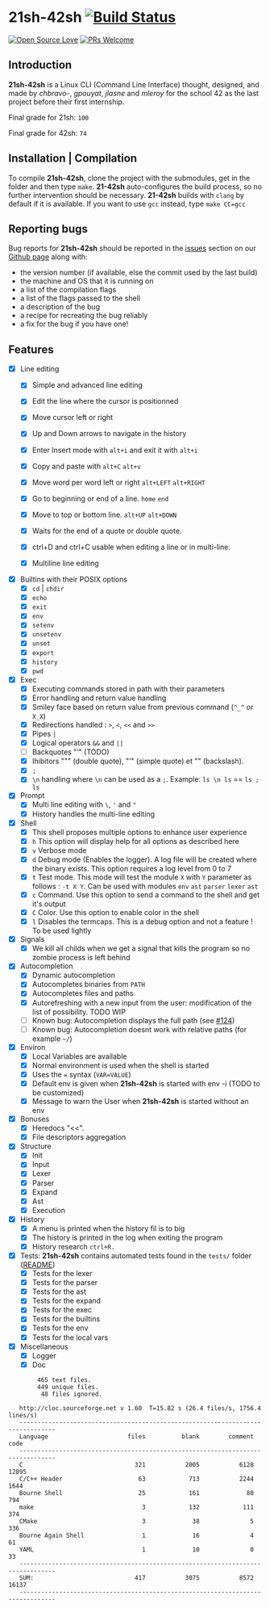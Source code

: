 # 21sh-42sh [![Build Status](https://travis-ci.com/cbcercas/21-42sh.svg?token=MVpT9pWnUSbCfBPKvyfA&branch=master)](https://travis-ci.com/cbcercas/21-42sh)
[![Open Source Love](https://badges.frapsoft.com/os/v1/open-source.png?v=103)](https://github.com/ellerbrock/open-source-badges/)
 [![PRs Welcome](https://img.shields.io/badge/PRs-welcome-brightgreen.svg?style=flat-square)](http://makeapullrequest.com) 
 
## Introduction

**21sh-42sh** is a Linux CLI (Command Line Interface) thought, designed, and made by *chbravo-*, *gpouyat*, *jlasne* and *mleroy* for the school 42 as the last project before their first internship.

Final grade for 21sh: `100`

Final grade for 42sh: `74`

## Installation | Compilation
To compile **21sh-42sh**, clone the project with the submodules, get in the folder and then type `make`.  **21-42sh** auto-configures the build process, so no further intervention should be necessary.  **21-42sh**
builds with `clang` by default if it is available.  If you want to use `gcc` instead, type `make CC=gcc`


## Reporting bugs

Bug reports for **21sh-42sh** should be reported in the [issues](https://github.com/cbcercas/21sh-42sh/issues) section on our [Github page](https://github.com/cbcercas/21sh-42sh) along with:
* the version number (if available, else the commit used by the last build)
* the machine and OS that it is running on
* a list of the compilation flags
* a list of the flags passed to the shell
* a description of the bug
* a recipe for recreating the bug reliably
* a fix for the bug if you have one!

## Features

- [x] Line editing
  - [x] Simple and advanced line editing
  - [x] Edit the line where the cursor is positionned
  - [x] Move cursor left or right
  - [x] Up and Down arrows to navigate in the history
  - [x] Enter Insert mode with `alt+i` and exit it with `alt+i`
  - [x] Copy and paste with `alt+C` `alt+v`
  - [x] Move word per word left or right `alt+LEFT` `alt+RIGHT`
  - [x] Go to beginning or end of a line. `home` `end`
  - [x] Move to top or bottom line. `alt+UP` `alt+DOWN`
  - [x] Waits for the end of a quote or double quote.
  - [x] ctrl+D and ctrl+C usable when editing a line or in multi-line.
  - [x] Multiline line editing
  

- [x] Builtins with their POSIX options
  - [x] `cd` | `chdir`
  - [x] `echo`
  - [x] `exit`
  - [x] `env`
  - [x] `setenv`
  - [x] `unsetenv`
  - [x] `unset`
  - [x] `export`
  - [x] `history`
  - [x] `pwd`

- [x] Exec
  - [x] Executing commands stored in path with their parameters
  - [x] Error handling and return value handling
  - [x] Smiley face based on return value from previous command (`^_^` or `X_X`)
  - [x] Redirections handled : `>`, `<`, `<<` and `>>`
  - [x] Pipes `|`
  - [x] Logical operators `&&` and `||`
  - [ ] Backquotes "‘" (TODO)
  - [x] Ihibitors """ (double quote), "’" (simple quote) et "\" (backslash).
  - [x] `;`
  - [x] `\n` handling where `\n` can be used as a `;`. Example: `ls \n ls` == `ls ; ls`

- [x] Prompt
  - [x] Multi line editing with `\`, `'` and `"`
  - [x] History handles the multi-line editing

- [x] Shell
  - [x] This shell proposes multiple options to enhance user experience
  - [x] `h` This option will display help for all options as described here
  - [x] `v` Verbose mode
  - [x] `d` Debug mode (Enables the logger). A log file will be created where the binary exists. This option requires a log level from 0 to 7
  - [x] `t` Test mode. This mode will test the module `X` with `Y` parameter as follows : `-t X Y`. Can be used with modules `env` `ast` `parser` `lexer` `ast`
  - [x] `c` Command. Use this option to send a command to the shell and get it's output
  - [x] `C` Color. Use this option to enable color in the shell
  - [x] `l` Disables the termcaps. This is a debug option and not a feature ! To be used lightly

- [x] Signals
  - [x] We kill all childs when we get a signal that kills the program so no zombie process is left behind
  
- [x] Autocompletion
  - [x] Dynamic autocompletion
  - [x] Autocompletes binaries from `PATH`
  - [x] Autocompletes files and paths
  - [x] Autorefreshing with a new input from the user: modification of the list of possibility. TODO WIP
  - [ ] Known bug: Autocompletion displays the full path (see [#124](https://github.com/cbcercas/21sh-42sh/issues/124))
  - [ ] Known bug: Autocompletion doesnt work with relative paths (for example `~/`)
  
- [x] Environ
  - [x] Local Variables are available
  - [x] Normal environment is used when the shell is started
  - [x] Uses the `=` syntax (`VAR=VALUE`)
  - [x] Default env is given when **21sh-42sh** is started with env -i (TODO to be customized)
  - [x] Message to warn the User when **21sh-42sh** is started without an env

- [x] Bonuses
  - [x] Heredocs "<<".
  - [x] File descriptors aggregation

- [x] Structure
  - [x] Init
  - [x] Input
  - [x] Lexer
  - [x] Parser
  - [x] Expand
  - [x] Ast
  - [x] Execution

- [x] History
  - [x] A menu is printed when the history fil is to big
  - [x] The history is printed in the log when exiting the program
  - [x] History research `ctrl+R.`
  
- [x] Tests: **21sh-42sh** contains automated tests found in the `tests/` folder ([README](https://github.com/cbcercas/21sh-42sh/blob/master/tests/README.md))
  - [x] Tests for the lexer
  - [x] Tests for the parser
  - [x] Tests for the ast
  - [x] Tests for the expand
  - [x] Tests for the exec
  - [x] Tests for the builtins
  - [x] Tests for the env
  - [x] Tests for the local vars

- [x] Miscellaneous
  - [x] Logger
  - [x] Doc

```
        465 text files.
        449 unique files.
         48 files ignored.
   
   http://cloc.sourceforge.net v 1.60  T=15.82 s (26.4 files/s, 1756.4 lines/s)
   --------------------------------------------------------------------------------
   Language                      files          blank        comment           code
   --------------------------------------------------------------------------------
   C                               321           2005           6128          12895
   C/C++ Header                     63            713           2244           1644
   Bourne Shell                     25            161             80            794
   make                              3            132            111            374
   CMake                             3             38              5            336
   Bourne Again Shell                1             16              4             61
   YAML                              1             10              0             33
   --------------------------------------------------------------------------------
   SUM:                            417           3075           8572          16137
   --------------------------------------------------------------------------------
```